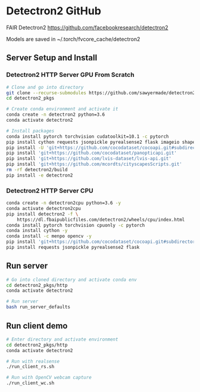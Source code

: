 # Detectron2 GitHub
FAIR Detectron2 https://github.com/facebookresearch/detectron2

Models are saved in \~/.torch/fvcore_cache/detectron2

## Server Setup and Install
### Detectron2 HTTP Server GPU From Scratch
```bash
# Clone and go into directory
git clone --recurse-submodules https://github.com/sawyermade/detectron2_pkgs.git
cd detectron2_pkgs

# Create conda environment and activate it
conda create -n detectron2 python=3.6
conda activate detectron2

# Install packages
conda install pytorch torchvision cudatoolkit=10.1 -c pytorch
pip install cython requests jsonpickle pyrealsense2 flask imageio shapely
pip install -U 'git+https://github.com/cocodataset/cocoapi.git#subdirectory=PythonAPI'
pip install 'git+https://github.com/cocodataset/panopticapi.git'
pip install 'git+https://github.com/lvis-dataset/lvis-api.git'
pip install 'git+https://github.com/mcordts/cityscapesScripts.git'
rm -rf detectron2/build
pip install -e detectron2
```

### Detectron2 HTTP Server CPU
```bash
conda create -n detectron2cpu python=3.6 -y
conda activate detectron2cpu
pip install detectron2 -f \
	https://dl.fbaipublicfiles.com/detectron2/wheels/cpu/index.html
conda install pytorch torchvision cpuonly -c pytorch
conda install cython -y
conda install -c menpo opencv -y
pip install 'git+https://github.com/cocodataset/cocoapi.git#subdirectory=PythonAPI'
pip install requests jsonpickle pyrealsense2 flask
```

## Run server
```bash 
# Go into cloned directory and activate conda env
cd detectron2_pkgs/http
conda activate detectron2

# Run server
bash run_server_defaults
```
## Run client demo
```bash
# Enter directory and activate environment
cd detectron2_pkgs/http
conda activate detectron2

# Run with realsense
./run_client_rs.sh

# Run with OpenCV webcam capture
./run_client_wc.sh
```